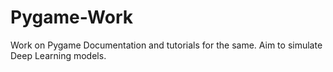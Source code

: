 # Pygame-Work
Work on Pygame Documentation and tutorials for the same. Aim to simulate Deep Learning models.
